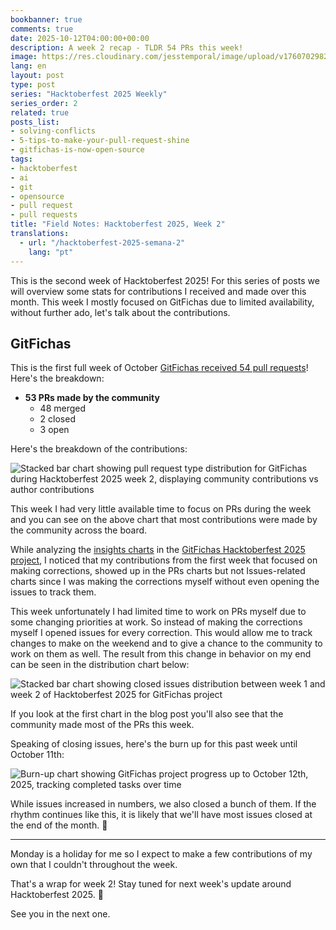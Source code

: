 ```yaml
---
bookbanner: true
comments: true
date: 2025-10-12T04:00:00+00:00
description: A week 2 recap - TLDR 54 PRs this week!
image: https://res.cloudinary.com/jesstemporal/image/upload/v1760702982/covers/opensource_p4btht.png
lang: en
layout: post
type: post
series: "Hacktoberfest 2025 Weekly"
series_order: 2
related: true
posts_list:
- solving-conflicts
- 5-tips-to-make-your-pull-request-shine
- gitfichas-is-now-open-source
tags:
- hacktoberfest
- ai
- git
- opensource
- pull request
- pull requests
title: "Field Notes: Hacktoberfest 2025, Week 2"
translations:
  - url: "/hacktoberfest-2025-semana-2"
    lang: "pt"
---
```


This is the second week of Hacktoberfest 2025! For this series of posts we will overview some stats for contributions I received and made over this month. This week I mostly focused on GitFichas due to limited availability, without further ado, let's talk about the contributions.

## GitFichas

This is the first full week of October [GitFichas received 54 pull requests](https://github.com/jtemporal/gitfichas)! Here's the breakdown:

- **53 PRs made by the community**
  - 48 merged
  - 2 closed
  - 3 open

Here's the breakdown of the contributions:

![Stacked bar chart showing pull request type distribution for GitFichas during Hacktoberfest 2025 week 2, displaying community contributions vs author contributions](https://res.cloudinary.com/jesstemporal/image/upload/v1760289195/pr-type-distribution-week-2-hacktoberfest_p4o6ac.jpg)

This week I had very little available time to focus on PRs during the week and you can see on the above chart that most contributions were made by the community across the board.

While analyzing the [insights charts](https://github.com/users/jtemporal/projects/1/insights) in the [GitFichas Hacktoberfest 2025 project](https://github.com/users/jtemporal/projects/1), I noticed that my contributions from the first week that focused on making corrections, showed up in the PRs charts but not Issues-related charts since I was making the corrections myself without even opening the issues to track them.

This week unfortunately I had limited time to work on PRs myself due to some changing priorities at work. So instead of making the corrections myself I opened issues for every correction. This would allow me to track changes to make on the weekend and to give a chance to the community to work on them as well. The result from this change in behavior on my end can be seen in the distribution chart below:

![Stacked bar chart showing closed issues distribution between week 1 and week 2 of Hacktoberfest 2025 for GitFichas project](https://res.cloudinary.com/jesstemporal/image/upload/v1760289749/closed-issues-distribution-w1-w2_tzkjjd.jpg)

If you look at the first chart in the blog post you'll also see that the community made most of the PRs this week.

Speaking of closing issues, here's the burn up for this past week until October 11th:

![Burn-up chart showing GitFichas project progress up to October 12th, 2025, tracking completed tasks over time](https://res.cloudinary.com/jesstemporal/image/upload/v1760289059/burn-up-up-to-oct-11th_uf3rah.jpg)

While issues increased in numbers, we also closed a bunch of them. If the rhythm continues like this, it is likely that we'll have most issues closed at the end of the month. 🎉

---

Monday is a holiday for me so I expect to make a few contributions of my own that I couldn't throughout the week.

That's a wrap for week 2! Stay tuned for next week's update around Hacktoberfest 2025. 🎃

See you in the next one.
